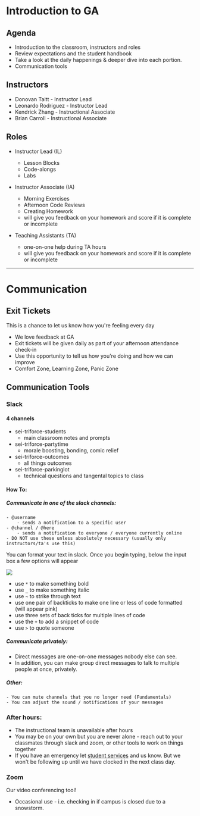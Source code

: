 # Introduction to GA

## Agenda

- Introduction to the classroom, instructors and roles
- Review expectations and the student handbook
- Take a look at the daily happenings & deeper dive into each portion.
- Communication tools


## Instructors

- Donovan Taitt - Instructor Lead
- Leonardo Rodriguez - Instructor Lead
- Kendrick Zhang - Instructional Associate
- Brian Carroll - Instructional Associate

## Roles

- Instructor Lead (IL)
  - Lesson Blocks
  - Code-alongs
  - Labs
  
- Instructor Associate (IA)
  - Morning Exercises
  - Afternoon Code Reviews
  - Creating Homework
  - will give you feedback on your homework and score if it is complete or incomplete

- Teaching Assistants (TA)
  - one-on-one help during TA hours
  - will give you feedback on your homework and score if it is complete or incomplete

<hr>

# Communication

## Exit Tickets

This is a chance to let us know how you're feeling every day

- We love feedback at GA
- Exit tickets will be given daily as part of your afternoon attendance check-in
- Use this opportunity to tell us how you're doing and how we can improve
- Comfort Zone, Learning Zone, Panic Zone


## Communication Tools

### Slack

#### 4 channels

- sei-triforce-students
    - main classroom notes and prompts
- sei-triforce-partytime
    - morale boosting, bonding, comic relief
- sei-triforce-outcomes
    - all things outcomes
- sei-triforce-parkinglot
    - technical questions and tangental topics to class

#### How To:

##### Communicate in one of the slack channels:

	- @username
		- sends a notification to a specific user
	- @channel / @here
		- sends a notification to everyone / everyone currently online
    - DO NOT use these unless absolutely necessary (usually only instructors/ta's use this)

You can format your text in slack. Once you begin typing, below the input box a few options will appear

![](https://i.imgur.com/Vs1ifZe.png)

- use `*` to make something bold
- use `_` to make something italic
- use `~` to strike through text
- use one pair of backticks to make one line or less of code formatted (will appear pink)
- use three sets of back ticks for multiple lines of code
- use the `+` to add a snippet of code
- use `>` to quote someone

##### Communicate privately:

- Direct messages are one-on-one messages nobody else can see.
- In addition, you can make group direct messages to talk to multiple people at once, privately.

##### Other:

	- You can mute channels that you no longer need (Fundamentals)
	- You can adjust the sound / notifications of your messages

### After hours:
 - The instructional team is unavailable after hours
 - You may be on your own but you are never alone - reach out to your classmates through slack and zoom, or other tools to work on things together
 - If you have an emergency let [student services](studentservicessmd@ga.co) and us know. But we won't be following up until we have clocked in the next class day.

### Zoom

Our video conferencing tool!

- Occasional use - i.e. checking in if campus is closed due to a snowstorm.
